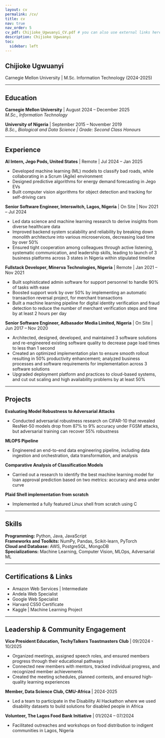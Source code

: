 ```yaml
---
layout: cv
permalink: /cv/
title: cv
nav: true
nav_order: 5
cv_pdf: Chijioke_Ugwuanyi_CV.pdf # you can also use external links here
description: Chijioke Ugwuanyi
toc:
  sidebar: left
---
```


## Chijioke Ugwuanyi
Carnegie Mellon University | M.Sc. Information Technology (2024-2025)

---

## Education

**Carnegie Mellon University** | August 2024 – December 2025  
*M.Sc., Information Technology*

**University of Nigeria** | September 2015 – November 2019  
*B.Sc., Biological and Data Science | Grade: Second Class Honours*

---

## Experience

**AI Intern, Jego Pods, United States** | Remote | Jul 2024 – Jan 2025
- Developed machine learning (ML) models to classify bad roads, while collaborating in a Scrum (Agile) environment
- Designed predictive algorithms for energy demand forecasting in Jego EVs
- Built computer vision algorithms for object detection and tracking for self-driving cars

**Senior Software Engineer, Interswitch, Lagos, Nigeria** | On Site | Nov 2021 – Jul 2024
- Led data science and machine learning research to derive insights from diverse healthcare data
- Improved backend system scalability and reliability by breaking down monolith architecture into various microservices, decreasing load time by over 50%
- Ensured tight cooperation among colleagues through active listening, systematic communication, and leadership skills, leading to launch of 3 business platforms across 3 states in Nigeria within stipulated timeline

**Fullstack Developer, Minerva Technologies, Nigeria** | Remote | Jan 2021 – Nov 2021
- Built sophisticated admin software for support personnel to handle 90% of tasks with ease
- Boosted support work by over 50% by implementing an automatic transaction reversal project, for merchant transactions
- Built a machine learning pipeline for digital identity verification and fraud detection to reduce the number of merchant verification steps and time by at least 2 hours per day

**Senior Software Engineer, Adbasador Media Limited, Nigeria** | On Site | Jun 2017 – Nov 2020
- Architected, designed, developed, and maintained 3 software solutions and re-engineered existing software quality to decrease page load times to less than 1 second
- Created an optimized implementation plan to ensure smooth rollout resulting in 50% productivity enhancement; analyzed business processes and software requirements for implementation across 3 software solutions
- Upgraded deployment platform and practices to cloud-based systems, and cut out scaling and high availability problems by at least 50%

---

## Projects

**Evaluating Model Robustness to Adversarial Attacks**
- Conducted adversarial robustness research on CIFAR-10 that revealed ResNet-50 models drop from 87% to 9% accuracy under FGSM attacks, but adversarial training can recover 55% robustness

**MLOPS Pipeline**
- Engineered an end-to-end data engineering pipeline, including data ingestion and orchestration, data transformation, and analysis

**Comparative Analysis of Classification Models**
- Carried out a research to identify the best machine learning model for loan approval prediction based on two metrics: accuracy and area under curve

**Plaid Shell implementation from scratch**
- Implemented a fully featured Linux shell from scratch using C

---

## Skills

**Programming:** Python, Java, JavaScript  
**Frameworks and Toolkits:** NumPy, Pandas, Scikit-learn, PyTorch  
**Cloud and Database:** AWS, PostgreSQL, MongoDB  
**Specializations:** Machine Learning, Computer Vision, MLOps, Adversarial ML

---

## Certifications & Links

- Amazon Web Services | Intermediate
- Andela Web Specialist
- Google Web Specialist
- Harvard CS50 Certificate
- Kaggle | Machine Learning Project

---

## Leadership & Community Engagement

**Vice President Education, TechyTalkers Toastmasters Club** | 09/2024 - 10/2025
- Organized meetings, assigned speech roles, and ensured members progress through their educational pathways
- Connected new members with mentors, tracked individual progress, and recognized member achievements
- Created the meeting schedules, planned contests, and ensured high-quality learning experiences

**Member, Data Science Club, CMU-Africa** | 2024-2025
- Led a team to participate in the Disability AI Hackathon where we used disability datasets to build solutions for disabled people in Africa

**Volunteer, The Lagos Food Bank Initiative** | 01/2024 – 07/2024
- Facilitated outreaches and workshops on food distribution to indigent communities in Lagos, Nigeria
